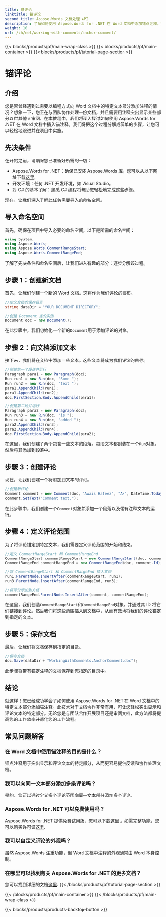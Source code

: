 ```yaml
---
title: 锚评论
linktitle: 锚评论
second_title: Aspose.Words 文档处理 API
description: 了解如何使用 Aspose.Words for .NET 在 Word 文档中添加锚点注释。按照我们的分步指南进行高效的文档协作。
weight: 10
url: /zh/net/working-with-comments/anchor-comment/
---
```


{{< blocks/products/pf/main-wrap-class >}}
{{< blocks/products/pf/main-container >}}
{{< blocks/products/pf/tutorial-page-section >}}

# 锚评论

## 介绍

您是否曾经遇到过需要以编程方式向 Word 文档中的特定文本部分添加注释的情况？想象一下，您正在与团队协作处理一份文档，并且需要用注释突出显示某些部分以供其他人审阅。在本教程中，我们将深入探讨如何使用 Aspose.Words for .NET 在 Word 文档中插入锚注释。我们将把这个过程分解成简单的步骤，让您可以轻松地跟进并在项目中实施。

## 先决条件

在开始之前，请确保您已准备好所需的一切：

-  Aspose.Words for .NET：确保已安装 Aspose.Words 库。您可以从以下网址下载[这里](https://releases.aspose.com/words/net/).
- 开发环境：任何 .NET 开发环境，如 Visual Studio。
- 对 C# 的基本了解：熟悉 C# 编程将帮助您轻松地完成这些步骤。

现在，让我们深入了解此任务需要导入的命名空间。

## 导入命名空间

首先，确保在项目中导入必要的命名空间。以下是所需的命名空间：

```csharp
using System;
using Aspose.Words;
using Aspose.Words.CommentRangeStart;
using Aspose.Words.CommentRangeEnd;
```

了解了先决条件和命名空间后，让我们进入有趣的部分：逐步分解该过程。

## 步骤 1：创建新文档

首先，让我们创建一个新的 Word 文档。这将作为我们评论的画布。

```csharp
//定义文档的保存目录
string dataDir = "YOUR DOCUMENT DIRECTORY";        

//创建 Document 类的实例
Document doc = new Document();
```

在此步骤中，我们初始化一个新的`Document`用于添加评论的对象。

## 步骤 2：向文档添加文本

接下来，我们将在文档中添加一些文本。这些文本将成为我们评论的目标。

```csharp
//创建第一个段落并运行
Paragraph para1 = new Paragraph(doc);
Run run1 = new Run(doc, "Some ");
Run run2 = new Run(doc, "text ");
para1.AppendChild(run1);
para1.AppendChild(run2);
doc.FirstSection.Body.AppendChild(para1);

//创建第二段并运行
Paragraph para2 = new Paragraph(doc);
Run run3 = new Run(doc, "is ");
Run run4 = new Run(doc, "added ");
para2.AppendChild(run3);
para2.AppendChild(run4);
doc.FirstSection.Body.AppendChild(para2);
```

在这里，我们创建了两个包含一些文本的段落。每段文本都封装在一个`Run`对象，然后将其添加到段落中。

## 步骤 3：创建评论

现在，让我们创建一个将附加到文本的评论。

```csharp
//创建新评论
Comment comment = new Comment(doc, "Awais Hafeez", "AH", DateTime.Today);
comment.SetText("Comment text.");
```

在此步骤中，我们创建一个`Comment`对象并添加一个段落以及带有注释文本的运行。

## 步骤 4：定义评论范围

为了将评论锚定到特定文本，我们需要定义评论范围的开始和结束。

```csharp
//定义 CommentRangeStart 和 CommentRangeEnd
CommentRangeStart commentRangeStart = new CommentRangeStart(doc, comment.Id);
CommentRangeEnd commentRangeEnd = new CommentRangeEnd(doc, comment.Id);

//将 CommentRangeStart 和 CommentRangeEnd 插入文档
run1.ParentNode.InsertAfter(commentRangeStart, run1);
run3.ParentNode.InsertAfter(commentRangeEnd, run3);

//将评论添加到文档
commentRangeEnd.ParentNode.InsertAfter(comment, commentRangeEnd);
```

在这里，我们创造`CommentRangeStart`和`CommentRangeEnd`对象，并通过其 ID 将它们链接到评论。然后我们将这些范围插入到文档中，从而有效地将我们的评论锚定到指定的文本。

## 步骤 5：保存文档

最后，让我们将文档保存到指定的目录。

```csharp
//保存文档
doc.Save(dataDir + "WorkingWithComments.AnchorComment.doc");
```

此步骤将带有锚定注释的文档保存到您指定的目录中。

## 结论

就这样！您已经成功学会了如何使用 Aspose.Words for .NET 在 Word 文档中的特定文本部分添加锚注释。此技术对于文档协作非常有用，可让您轻松突出显示和评论文本的特定部分。无论您是与团队合作开展项目还是审阅文档，此方法都将提高您的工作效率并简化您的工作流程。

## 常见问题解答

### 在 Word 文档中使用锚注释的目的是什么？
锚点注释用于突出显示和评论文本的特定部分，从而更容易提供反馈和协作处理文档。

### 我可以向同一文本部分添加多条评论吗？
是的，您可以通过定义多个评论范围向同一文本部分添加多个评论。

### Aspose.Words for .NET 可以免费使用吗？
 Aspose.Words for .NET 提供免费试用版，您可以下载[这里](https://releases.aspose.com/) 。如需完整功能，您可以购买许可证[这里](https://purchase.aspose.com/buy).

### 我可以自定义评论的外观吗？
虽然 Aspose.Words 注重功能，但 Word 文档中注释的外观通常由 Word 本身控制。

### 在哪里可以找到有关 Aspose.Words for .NET 的更多文档？
您可以找到详细的文档[这里](https://reference.aspose.com/words/net/).
{{< /blocks/products/pf/tutorial-page-section >}}

{{< /blocks/products/pf/main-container >}}
{{< /blocks/products/pf/main-wrap-class >}}

{{< blocks/products/products-backtop-button >}}
